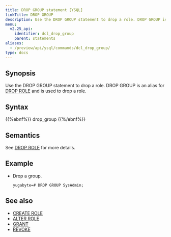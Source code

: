 ```yaml
---
title: DROP GROUP statement [YSQL]
linkTitle: DROP GROUP
description: Use the DROP GROUP statement to drop a role. DROP GROUP is an alias for DROP ROLE and is used to drop a role.
menu:
  v2.25_api:
    identifier: dcl_drop_group
    parent: statements
aliases:
  - /preview/api/ysql/commands/dcl_drop_group/
type: docs
---
```


## Synopsis

Use the DROP GROUP statement to drop a role. DROP GROUP is an alias for [DROP ROLE](../dcl_drop_role) and is used to drop a role.

## Syntax

{{%ebnf%}}
  drop_group
{{%/ebnf%}}

## Semantics

See [DROP ROLE](../dcl_drop_role) for more details.

## Example

- Drop a group.

  ```plpgsql
  yugabyte=# DROP GROUP SysAdmin;
  ```

## See also

- [CREATE ROLE](../dcl_create_role)
- [ALTER ROLE](../dcl_alter_role)
- [GRANT](../dcl_grant)
- [REVOKE](../dcl_revoke)
